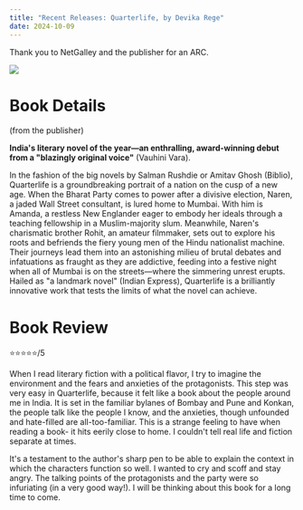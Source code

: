 ```yaml
---
title: "Recent Releases: Quarterlife, by Devika Rege"
date: 2024-10-09
---
```


Thank you to NetGalley and the publisher for an ARC.

![](https://img1.wsimg.com/isteam/ip/22d7cf68-e06d-41f5-b1ef-116b7d39ed1c/blob-fee4095.png/:/cr=t:10.67%25,l:0%25,w:100%25,h:84.27%25/rs=w:1200,h:1600,cg:true)

# Book Details
(from the publisher)

**India's literary novel of the year—an enthralling, award-winning debut from a "blazingly original voice"** (Vauhini Vara).

In the fashion of the big novels by Salman Rushdie or Amitav Ghosh (Biblio), Quarterlife is a groundbreaking portrait of a nation on the cusp of a new age. When the Bharat Party comes to power after a divisive election, Naren, a jaded Wall Street consultant, is lured home to Mumbai. With him is Amanda, a restless New Englander eager to embody her ideals through a teaching fellowship in a Muslim-majority slum. Meanwhile, Naren's charismatic brother Rohit, an amateur filmmaker, sets out to explore his roots and befriends the fiery young men of the Hindu nationalist machine. Their journeys lead them into an astonishing milieu of brutal debates and infatuations as fraught as they are addictive, feeding into a festive night when all of Mumbai is on the streets—where the simmering unrest erupts. Hailed as "a landmark novel" (Indian Express), Quarterlife is a brilliantly innovative work that tests the limits of what the novel can achieve.

# Book Review

⭐⭐⭐⭐⭐/5

When I read literary fiction with a political flavor, I try to imagine the environment and the fears and anxieties of the protagonists. This step was very easy in Quarterlife, because it felt like a book about the people around me in India. It is set in the familiar bylanes of Bombay and Pune and Konkan, the people talk like the people I know, and the anxieties, though unfounded and hate-filled are all-too-familiar. This is a strange feeling to have when reading a book- it hits eerily close to home. I couldn't tell real life and fiction separate at times. 

It's a testament to the author's sharp pen to be able to explain the context in which the characters function so well. I wanted to cry and scoff and stay angry. The talking points of the protagonists and the party were so infuriating (in a very good way!). I will be thinking about this book for a long time to come.   

